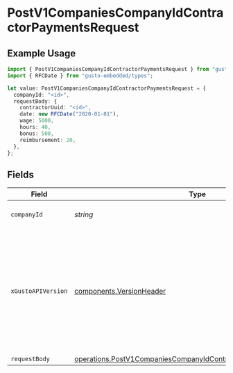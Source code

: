 # PostV1CompaniesCompanyIdContractorPaymentsRequest

## Example Usage

```typescript
import { PostV1CompaniesCompanyIdContractorPaymentsRequest } from "gusto-embedded/models/operations";
import { RFCDate } from "gusto-embedded/types";

let value: PostV1CompaniesCompanyIdContractorPaymentsRequest = {
  companyId: "<id>",
  requestBody: {
    contractorUuid: "<id>",
    date: new RFCDate("2020-01-01"),
    wage: 5000,
    hours: 40,
    bonus: 500,
    reimbursement: 20,
  },
};
```

## Fields

| Field                                                                                                                                                                                                                        | Type                                                                                                                                                                                                                         | Required                                                                                                                                                                                                                     | Description                                                                                                                                                                                                                  |
| ---------------------------------------------------------------------------------------------------------------------------------------------------------------------------------------------------------------------------- | ---------------------------------------------------------------------------------------------------------------------------------------------------------------------------------------------------------------------------- | ---------------------------------------------------------------------------------------------------------------------------------------------------------------------------------------------------------------------------- | ---------------------------------------------------------------------------------------------------------------------------------------------------------------------------------------------------------------------------- |
| `companyId`                                                                                                                                                                                                                  | *string*                                                                                                                                                                                                                     | :heavy_check_mark:                                                                                                                                                                                                           | The UUID of the company                                                                                                                                                                                                      |
| `xGustoAPIVersion`                                                                                                                                                                                                           | [components.VersionHeader](../../models/components/versionheader.md)                                                                                                                                                         | :heavy_minus_sign:                                                                                                                                                                                                           | Determines the date-based API version associated with your API call. If none is provided, your application's [minimum API version](https://docs.gusto.com/embedded-payroll/docs/api-versioning#minimum-api-version) is used. |
| `requestBody`                                                                                                                                                                                                                | [operations.PostV1CompaniesCompanyIdContractorPaymentsRequestBody](../../models/operations/postv1companiescompanyidcontractorpaymentsrequestbody.md)                                                                         | :heavy_minus_sign:                                                                                                                                                                                                           | N/A                                                                                                                                                                                                                          |
